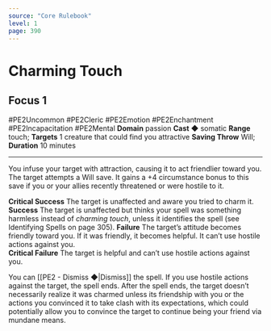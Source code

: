 ```yaml
---
source: "Core Rulebook"
level: 1
page: 390
---
```


# Charming Touch
## Focus 1
#PE2Uncommon #PE2Cleric #PE2Emotion #PE2Enchantment #PE2Incapacitation #PE2Mental 
**Domain** passion
**Cast** ◆ somatic
**Range** touch; **Targets** 1 creature that could find you attractive
**Saving Throw** Will; **Duration** 10 minutes

-----
You infuse your target with attraction, causing it to act friendlier toward you. The target attempts a Will save. It gains a +4 circumstance bonus to this save if you or your allies recently threatened or were hostile to it.  

**Critical Success** The target is unaffected and aware you tried to charm it.  
**Success** The target is unaffected but thinks your spell was something harmless instead of *charming touch*, unless it identifies the spell (see Identifying Spells on page 305). 
**Failure** The target’s attitude becomes friendly toward you. If it was friendly, it becomes helpful. It can’t use hostile actions against you.  
**Critical Failure** The target is helpful and can’t use hostile actions against you.  

You can [[PE2 - Dismiss ◆|Dismiss]] the spell. If you use hostile actions against the target, the spell ends. After the spell ends, the target doesn’t necessarily realize it was charmed unless its friendship with you or the actions you convinced it to take clash with its expectations, which could potentially allow you to convince the target to continue being your friend via mundane means.